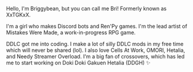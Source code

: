 Hello, I'm Briggybean, but you can call me Bri!
Formerly known as XxTGKxX.

I'm a girl who makes Discord bots and Ren'Py games.
I'm the lead artist of Mistakes Were Made, a work-in-progress RPG game.

DDLC got me into coding. I make a lot of silly DDLC mods in my free time which will never be shared (lol).
I also love Cells At Work, OMORI, Hetalia, and Needy Streamer Overload.
I'm a big fan of crossovers, which has led me to start working on Doki Doki Gakuen Hetalia (DDGH) ✨
